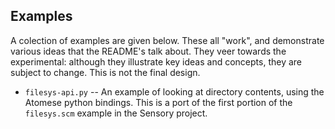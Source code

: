 Examples
--------
A colection of examples are given below. These all "work", and
demonstrate various ideas that the README's talk about. They veer
towards the experimental: although they illustrate key ideas and
concepts, they are subject to change. This is not the final design.

* `filesys-api.py` -- An example of looking at directory contents,
  using the Atomese python bindings. This is a port of the first portion
  of the `filesys.scm` example in the Sensory project.
